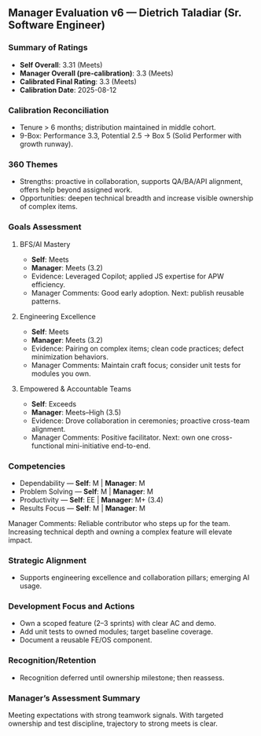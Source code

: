 ## Manager Evaluation v6 — Dietrich Taladiar (Sr. Software Engineer)

### Summary of Ratings
- **Self Overall**: 3.31 (Meets)
- **Manager Overall (pre-calibration)**: 3.3 (Meets)
- **Calibrated Final Rating**: 3.3 (Meets)
- **Calibration Date**: 2025-08-12

### Calibration Reconciliation
- Tenure > 6 months; distribution maintained in middle cohort.
- 9-Box: Performance 3.3, Potential 2.5 → Box 5 (Solid Performer with growth runway).

### 360 Themes
- Strengths: proactive in collaboration, supports QA/BA/API alignment, offers help beyond assigned work.
- Opportunities: deepen technical breadth and increase visible ownership of complex items.

### Goals Assessment
1) BFS/AI Mastery
   - **Self**: Meets
   - **Manager**: Meets (3.2)
   - Evidence: Leveraged Copilot; applied JS expertise for APW efficiency.
   - Manager Comments: Good early adoption. Next: publish reusable patterns.

2) Engineering Excellence
   - **Self**: Meets
   - **Manager**: Meets (3.2)
   - Evidence: Pairing on complex items; clean code practices; defect minimization behaviors.
   - Manager Comments: Maintain craft focus; consider unit tests for modules you own.

3) Empowered & Accountable Teams
   - **Self**: Exceeds
   - **Manager**: Meets–High (3.5)
   - Evidence: Drove collaboration in ceremonies; proactive cross-team alignment.
   - Manager Comments: Positive facilitator. Next: own one cross-functional mini-initiative end-to-end.

### Competencies
- Dependability — **Self**: M | **Manager**: M
- Problem Solving — **Self**: M | **Manager**: M
- Productivity — **Self**: EE | **Manager**: M+ (3.4)
- Results Focus — **Self**: M | **Manager**: M

Manager Comments: Reliable contributor who steps up for the team. Increasing technical depth and owning a complex feature will elevate impact.

### Strategic Alignment
- Supports engineering excellence and collaboration pillars; emerging AI usage.

### Development Focus and Actions
- Own a scoped feature (2–3 sprints) with clear AC and demo.
- Add unit tests to owned modules; target baseline coverage.
- Document a reusable FE/OS component.

### Recognition/Retention
- Recognition deferred until ownership milestone; then reassess.

### Manager’s Assessment Summary
Meeting expectations with strong teamwork signals. With targeted ownership and test discipline, trajectory to strong meets is clear.


